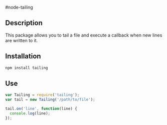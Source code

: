 #node-tailing

## Description
This package allows you to tail a file and execute a callback when new lines are written to it.

## Installation
```bash
npm install tailing
```

## Use
```javascript
var Tailing = require('tailing');
var tail = new Tailing('/path/to/file');

tail.on('line', function(line) {
  console.log(line);
});
```
